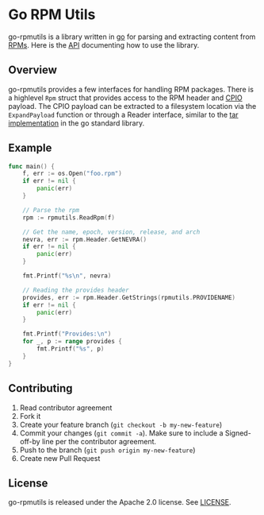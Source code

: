 Go RPM Utils
============
go-rpmutils is a library written in [go](http://golang.org) for parsing and extracting content from [RPMs](http://www.rpm.org).  Here is the [API](https://pkg.go.dev/github.com/sassoftware/go-rpmutils) documenting how to use the library.

## Overview
go-rpmutils provides a few interfaces for handling RPM packages. There is a highlevel `Rpm` struct that provides access to the RPM header and [CPIO](https://en.wikipedia.org/wiki/Cpio) payload. The CPIO payload can be extracted to a filesystem location via the `ExpandPayload` function or through a Reader interface, similar to the [tar implementation](https://golang.org/pkg/archive/tar/) in the go standard library.

## Example
```go
func main() {
    f, err := os.Open("foo.rpm")
    if err != nil {
        panic(err)
    }

    // Parse the rpm
    rpm := rpmutils.ReadRpm(f)

    // Get the name, epoch, version, release, and arch
    nevra, err := rpm.Header.GetNEVRA()
    if err != nil {
        panic(err)
    }

    fmt.Printf("%s\n", nevra)

    // Reading the provides header
    provides, err := rpm.Header.GetStrings(rpmutils.PROVIDENAME)
    if err != nil {
        panic(err)
    }

    fmt.Printf("Provides:\n")
    for _, p := range provides {
        fmt.Printf("%s", p)
    }
}
```

## Contributing

1. Read contributor agreement
2. Fork it
3. Create your feature branch (`git checkout -b my-new-feature`)
4. Commit your changes (`git commit -a`). Make sure to include a Signed-off-by line per the contributor agreement.
5. Push to the branch (`git push origin my-new-feature`)
6. Create new Pull Request


## License

go-rpmutils is released under the Apache 2.0 license. See [LICENSE](https://github.com/sassoftware/go-rpmutils/blob/master/LICENSE).
